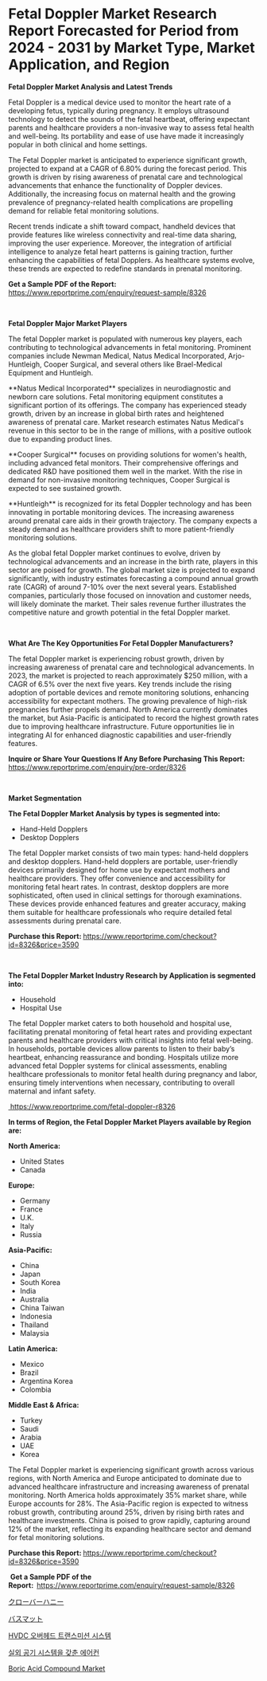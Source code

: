 <p><h1>Fetal Doppler Market Research Report Forecasted for Period from 2024 -  2031 by Market Type, Market Application, and Region</h1></p><p><strong>Fetal Doppler Market Analysis and Latest Trends</strong></p>
<p><p>Fetal Doppler is a medical device used to monitor the heart rate of a developing fetus, typically during pregnancy. It employs ultrasound technology to detect the sounds of the fetal heartbeat, offering expectant parents and healthcare providers a non-invasive way to assess fetal health and well-being. Its portability and ease of use have made it increasingly popular in both clinical and home settings.</p><p>The Fetal Doppler market is anticipated to experience significant growth, projected to expand at a CAGR of 6.80% during the forecast period. This growth is driven by rising awareness of prenatal care and technological advancements that enhance the functionality of Doppler devices. Additionally, the increasing focus on maternal health and the growing prevalence of pregnancy-related health complications are propelling demand for reliable fetal monitoring solutions. </p><p>Recent trends indicate a shift toward compact, handheld devices that provide features like wireless connectivity and real-time data sharing, improving the user experience. Moreover, the integration of artificial intelligence to analyze fetal heart patterns is gaining traction, further enhancing the capabilities of fetal Dopplers. As healthcare systems evolve, these trends are expected to redefine standards in prenatal monitoring.</p></p>
<p><strong>Get a Sample PDF of the Report:&nbsp;</strong> <a href="https://www.reportprime.com/enquiry/request-sample/8326">https://www.reportprime.com/enquiry/request-sample/8326</a></p>
<p>&nbsp;</p>
<p><strong>Fetal Doppler Major Market Players</strong></p>
<p><p>The fetal Doppler market is populated with numerous key players, each contributing to technological advancements in fetal monitoring. Prominent companies include Newman Medical, Natus Medical Incorporated, Arjo-Huntleigh, Cooper Surgical, and several others like Brael-Medical Equipment and Huntleigh.</p><p>**Natus Medical Incorporated** specializes in neurodiagnostic and newborn care solutions. Fetal monitoring equipment constitutes a significant portion of its offerings. The company has experienced steady growth, driven by an increase in global birth rates and heightened awareness of prenatal care. Market research estimates Natus Medical's revenue in this sector to be in the range of millions, with a positive outlook due to expanding product lines.</p><p>**Cooper Surgical** focuses on providing solutions for women's health, including advanced fetal monitors. Their comprehensive offerings and dedicated R&D have positioned them well in the market. With the rise in demand for non-invasive monitoring techniques, Cooper Surgical is expected to see sustained growth.</p><p>**Huntleigh** is recognized for its fetal Doppler technology and has been innovating in portable monitoring devices. The increasing awareness around prenatal care aids in their growth trajectory. The company expects a steady demand as healthcare providers shift to more patient-friendly monitoring solutions.</p><p>As the global fetal Doppler market continues to evolve, driven by technological advancements and an increase in the birth rate, players in this sector are poised for growth. The global market size is projected to expand significantly, with industry estimates forecasting a compound annual growth rate (CAGR) of around 7-10% over the next several years. Established companies, particularly those focused on innovation and customer needs, will likely dominate the market. Their sales revenue further illustrates the competitive nature and growth potential in the fetal Doppler market.</p></p>
<p>&nbsp;</p>
<p><strong>What Are The Key Opportunities For Fetal Doppler Manufacturers?</strong></p>
<p><p>The fetal Doppler market is experiencing robust growth, driven by increasing awareness of prenatal care and technological advancements. In 2023, the market is projected to reach approximately $250 million, with a CAGR of 6.5% over the next five years. Key trends include the rising adoption of portable devices and remote monitoring solutions, enhancing accessibility for expectant mothers. The growing prevalence of high-risk pregnancies further propels demand. North America currently dominates the market, but Asia-Pacific is anticipated to record the highest growth rates due to improving healthcare infrastructure. Future opportunities lie in integrating AI for enhanced diagnostic capabilities and user-friendly features.</p></p>
<p><strong>Inquire or Share Your Questions If Any Before Purchasing This Report:</strong> <a href="https://www.reportprime.com/enquiry/pre-order/8326">https://www.reportprime.com/enquiry/pre-order/8326</a></p>
<p>&nbsp;</p>
<p><strong>Market Segmentation</strong></p>
<p><strong>The Fetal Doppler Market Analysis by types is segmented into:</strong></p>
<p><ul><li>Hand-Held Dopplers</li><li>Desktop Dopplers</li></ul></p>
<p><p>The fetal Doppler market consists of two main types: hand-held dopplers and desktop dopplers. Hand-held dopplers are portable, user-friendly devices primarily designed for home use by expectant mothers and healthcare providers. They offer convenience and accessibility for monitoring fetal heart rates. In contrast, desktop dopplers are more sophisticated, often used in clinical settings for thorough examinations. These devices provide enhanced features and greater accuracy, making them suitable for healthcare professionals who require detailed fetal assessments during prenatal care.</p></p>
<p><strong>Purchase this Report:&nbsp;</strong><a href="https://www.reportprime.com/checkout?id=8326&price=3590">https://www.reportprime.com/checkout?id=8326&price=3590</a></p>
<p>&nbsp;</p>
<p><strong>The Fetal Doppler Market Industry Research by Application is segmented into:</strong></p>
<p><ul><li>Household</li><li>Hospital Use</li></ul></p>
<p><p>The fetal Doppler market caters to both household and hospital use, facilitating prenatal monitoring of fetal heart rates and providing expectant parents and healthcare providers with critical insights into fetal well-being. In households, portable devices allow parents to listen to their baby’s heartbeat, enhancing reassurance and bonding. Hospitals utilize more advanced fetal Doppler systems for clinical assessments, enabling healthcare professionals to monitor fetal health during pregnancy and labor, ensuring timely interventions when necessary, contributing to overall maternal and infant safety.</p></p>
<p><a href="https://www.reportprime.com/fetal-doppler-r8326">&nbsp;https://www.reportprime.com/fetal-doppler-r8326</a></p>
<p><strong>In terms of Region, the Fetal Doppler Market Players available by Region are:</strong></p>
<p>
    <p> <strong> North America: </strong>
        <ul>
            <li>United States</li>
            <li>Canada</li>
        </ul>
        </p> 
    <p> <strong> Europe: </strong>
        <ul>
            <li>Germany</li>
            <li>France</li>
            <li>U.K.</li>
            <li>Italy</li>
            <li>Russia</li>
        </ul>
        </p> 
    <p> <strong> Asia-Pacific: </strong>
        <ul>
            <li>China</li>
            <li>Japan</li>
            <li>South Korea</li>
            <li>India</li>
            <li>Australia</li>
            <li>China Taiwan</li>
            <li>Indonesia</li>
            <li>Thailand</li>
            <li>Malaysia</li>
        </ul>
        </p> 
    <p> <strong> Latin America: </strong>
        <ul>
            <li>Mexico</li>
            <li>Brazil</li>
            <li>Argentina Korea</li>
            <li>Colombia</li>
        </ul>
        </p> 
    <p> <strong> Middle East & Africa: </strong>
        <ul>
            <li>Turkey</li>
            <li>Saudi</li>
            <li>Arabia</li>
            <li>UAE</li>
            <li>Korea</li>
        </ul>
    </p>
    </p>
<p><p>The Fetal Doppler market is experiencing significant growth across various regions, with North America and Europe anticipated to dominate due to advanced healthcare infrastructure and increasing awareness of prenatal monitoring. North America holds approximately 35% market share, while Europe accounts for 28%. The Asia-Pacific region is expected to witness robust growth, contributing around 25%, driven by rising birth rates and healthcare investments. China is poised to grow rapidly, capturing around 12% of the market, reflecting its expanding healthcare sector and demand for fetal monitoring solutions.</p></p>
<p><strong>Purchase this Report: </strong><a href="https://www.reportprime.com/checkout?id=8326&price=3590">https://www.reportprime.com/checkout?id=8326&price=3590</a></p>
<p>&nbsp;<strong>Get a Sample PDF of the Report:&nbsp;&nbsp;</strong><a href="https://www.reportprime.com/enquiry/request-sample/8326">https://www.reportprime.com/enquiry/request-sample/8326</a></p>
<p><strong></strong></p>
<p><p><a href="https://medium.com/@dfg5fff/clover-honey-market-%E3%81%AF-%E3%82%B3%E3%82%B9%E3%83%88%E7%AE%A1%E7%90%86%E3%81%A8%E5%8A%B9%E7%8E%87%E5%90%91%E4%B8%8A%E3%82%92%E5%84%AA%E5%85%88%E3%81%97%E3%81%BE%E3%81%99-%E3%81%95%E3%82%89%E3%81%AB-%E5%A0%B1%E5%91%8A%E6%9B%B8%E3%81%AF%E5%B8%82%E5%A0%B4%E3%81%AE%E9%9C%80%E8%A6%81%E9%9D%A2%E3%81%A8%E4%BE%9B%E7%B5%A6%E9%9D%A2%E3%81%AE%E4%B8%A1%E6%96%B9%E3%82%92%E3%82%AB%E3%83%90%E3%83%BC%E3%81%97%E3%81%A6%E3%81%84%E3%81%BE%E3%81%99-clover-honey-%E5%B8%82%E5%A0%B4%E3%81%AF-2024-%E3%81%8B%E3%82%89-7-4b9605316f75">クローバーハニー</a></p><p><a href="https://medium.com/@natkinneij6j/bath-mats-market-%E3%81%AE%E3%82%B0%E3%83%AD%E3%83%BC%E3%83%90%E3%83%AB%E5%B8%82%E5%A0%B4%E6%A6%82%E8%A6%81%E3%81%AF-%E4%B8%96%E7%95%8C%E3%81%8A%E3%82%88%E3%81%B3%E4%B8%BB%E8%A6%81%E5%B8%82%E5%A0%B4%E3%81%AB%E3%81%8A%E3%81%91%E3%82%8B%E6%A5%AD%E7%95%8C%E3%81%AB%E5%BD%B1%E9%9F%BF%E3%82%92%E4%B8%8E%E3%81%88%E3%82%8B%E4%B8%BB%E8%A6%81%E3%81%AA%E3%83%88%E3%83%AC%E3%83%B3%E3%83%89%E3%81%AB%E3%81%A4%E3%81%84%E3%81%A6-%E7%8B%AC%E8%87%AA%E3%81%AE%E8%A6%96%E7%82%B9%E3%82%92%E6%8F%90%E4%BE%9B%E3%81%97%E3%81%BE%E3%81%99-cfc061c40d22">バスマット</a></p><p><a href="https://medium.com/@manvir.kharay/hvdc-%EC%98%A5%EC%99%B8-%EC%A0%84%EC%86%A1-%EC%8B%9C%EC%8A%A4%ED%85%9C-%EC%82%B0%EC%97%85-%EC%A0%84%EB%A7%9D-%EC%8B%9C%EC%9E%A5-%EB%B3%80%ED%99%94-%EB%B0%8F-%EC%A0%84%EB%9E%B5%EC%A0%81-%ED%95%84%EC%88%98-%EC%82%AC%ED%95%AD-2024-2031-562e739685af">HVDC 오버헤드 트랜스미션 시스템</a></p><p><a href="https://medium.com/@eiehrdy77/%EC%84%B8%EA%B3%84-air-conditioner-with-outdoor-air-system-market-%EC%9D%80-2024%EC%97%90%EC%84%9C-2031%EB%A1%9C-%EC%97%B0%ED%8F%89%EA%B7%A0-%EC%A6%9D%EA%B0%80%EC%9C%A8%EC%9D%84-%EB%B3%B4%EC%9D%BC-%EA%B2%83%EC%9C%BC%EB%A1%9C-%EC%98%88%EC%83%81%EB%90%A9%EB%8B%88%EB%8B%A4-d0285a47f321">실외 공기 시스템을 갖춘 에어컨</a></p><p><a href="https://www.linkedin.com/pulse/global-perspectives-boric-acid-compound-market-trends-forecast-qxame?trackingId=cnT0Wf3IRVebeXkOLKPObw%3D%3D">Boric Acid Compound Market</a></p></p>